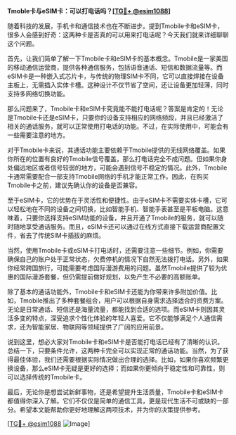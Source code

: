 **Tmoble卡与eSIM卡：可以打电话吗？[[TG💪+ @esim1088](https://t.me/s/esim1088)]**

随着科技的发展，手机卡和通信技术也在不断进步。提到Tmobile卡和eSIM卡，很多人会感到好奇：这两种卡是否真的可以用来打电话呢？今天我们就来详细聊聊这个问题。

首先，让我们简单了解一下Tmobile卡和eSIM卡的基本概念。Tmobile是一家美国的移动通信运营商，提供各种通信服务，包括语音通话、短信和数据流量等。而eSIM卡是一种嵌入式芯片卡，与传统的物理SIM卡不同，它可以直接焊接在设备主板上，无需插入实体卡槽。这种设计不仅节省了空间，还让设备更加轻薄，同时支持多网络切换功能。

那么问题来了，Tmobile卡和eSIM卡究竟能不能打电话呢？答案是肯定的！无论是Tmobile卡还是eSIM卡，只要你的设备支持相应的网络频段，并且已经激活了相关的通话服务，就可以正常使用打电话的功能。不过，在实际使用中，可能会有一些需要注意的地方。

对于Tmobile卡来说，其通话功能主要依赖于Tmobile提供的无线网络覆盖。如果你所在的位置有良好的Tmobile信号覆盖，那么打电话完全不成问题。但如果你身处偏远地区或者信号较弱的地方，可能会遇到信号不稳定的情况。此外，Tmobile卡通常需要配合一部支持Tmobile网络的手机才能正常工作。因此，在购买Tmobile卡之前，建议先确认你的设备是否兼容。

至于eSIM卡，它的优势在于灵活性和便捷性。由于eSIM卡不需要实体卡槽，它可以轻松地在不同的设备之间切换，比如智能手机、智能手表甚至是平板电脑。这意味着，只要你选择支持eSIM功能的设备，并且开通了Tmobile的服务，就可以随时随地享受通话服务。而且，eSIM卡还可以通过在线方式直接下载运营商配置文件，省去了传统SIM卡插拔的麻烦。

当然，使用Tmobile卡或eSIM卡打电话时，还需要注意一些细节。例如，你需要确保自己的账户处于正常状态，欠费停机的情况下自然无法拨打电话。另外，如果你经常跨国旅行，可能需要考虑国际漫游费用的问题。虽然Tmobile提供了较为优惠的国际漫游套餐，但仍需提前做好规划，以免产生不必要的高额账单。

除了基本的通话功能外，Tmobile卡和eSIM卡还能为你带来许多附加价值。比如，Tmobile推出了多种套餐组合，用户可以根据自身需求选择适合的资费方案。无论是日常通话、短信还是海量流量，都能找到合适的选项。而eSIM卡则因其灵活多变的特点，深受追求个性化体验的年轻人喜爱。它不仅能够满足个人通信需求，还为智能家居、物联网等领域提供了广阔的应用前景。

说到这里，想必大家对Tmobile卡和eSIM卡是否能打电话已经有了清晰的认识。总结一下，只要条件允许，这两种卡完全可以实现正常的通话功能。当然，为了获得最佳体验，我们还需要根据实际情况做出合理的选择。比如，如果你喜欢频繁更换设备，那么eSIM卡无疑是更好的选择；而如果你更倾向于稳定性和可靠性，则可以选择传统的Tmobile卡。

最后，无论你是想尝试新鲜事物，还是希望提升生活质量，Tmobile卡和eSIM卡都值得你深入了解。它们不仅仅是简单的通信工具，更是现代生活不可或缺的一部分。希望本文能帮助你更好地理解这两项技术，并为你的决策提供参考。

[[TG💪+ @esim1088](https://t.me/s/esim1088) ![Image](https://i.postimg.cc/4NQfJmqS/Snipaste-2025-05-13-00-14-12.png)]